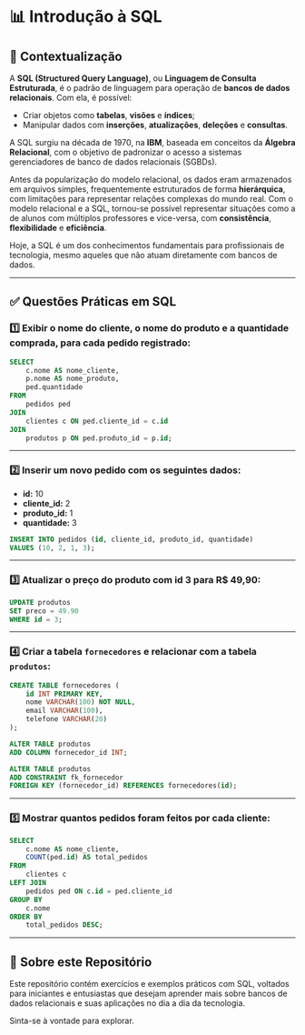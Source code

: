 # 📊 Introdução à SQL

## 🧠 Contextualização

A **SQL (Structured Query Language)**, ou **Linguagem de Consulta Estruturada**, é o padrão de linguagem para operação de **bancos de dados relacionais**. Com ela, é possível:

- Criar objetos como **tabelas**, **visões** e **índices**;
- Manipular dados com **inserções**, **atualizações**, **deleções** e **consultas**.

A SQL surgiu na década de 1970, na **IBM**, baseada em conceitos da **Álgebra Relacional**, com o objetivo de padronizar o acesso a sistemas gerenciadores de banco de dados relacionais (SGBDs).

Antes da popularização do modelo relacional, os dados eram armazenados em arquivos simples, frequentemente estruturados de forma **hierárquica**, com limitações para representar relações complexas do mundo real. Com o modelo relacional e a SQL, tornou-se possível representar situações como a de alunos com múltiplos professores e vice-versa, com **consistência**, **flexibilidade** e **eficiência**.

Hoje, a SQL é um dos conhecimentos fundamentais para profissionais de tecnologia, mesmo aqueles que não atuam diretamente com bancos de dados.

---

## ✅ Questões Práticas em SQL

### 1️⃣ Exibir o nome do cliente, o nome do produto e a quantidade comprada, para cada pedido registrado:

```sql
SELECT
    c.nome AS nome_cliente,
    p.nome AS nome_produto,
    ped.quantidade
FROM
    pedidos ped
JOIN
    clientes c ON ped.cliente_id = c.id
JOIN
    produtos p ON ped.produto_id = p.id;
```

---

### 2️⃣ Inserir um novo pedido com os seguintes dados:

- **id:** 10  
- **cliente_id:** 2  
- **produto_id:** 1  
- **quantidade:** 3  

```sql
INSERT INTO pedidos (id, cliente_id, produto_id, quantidade)
VALUES (10, 2, 1, 3);
```

---

### 3️⃣ Atualizar o preço do produto com id 3 para R$ 49,90:

```sql
UPDATE produtos
SET preco = 49.90
WHERE id = 3;
```

---

### 4️⃣ Criar a tabela `fornecedores` e relacionar com a tabela `produtos`:

```sql
CREATE TABLE fornecedores (
    id INT PRIMARY KEY,
    nome VARCHAR(100) NOT NULL,
    email VARCHAR(100),
    telefone VARCHAR(20)
);

ALTER TABLE produtos
ADD COLUMN fornecedor_id INT;

ALTER TABLE produtos
ADD CONSTRAINT fk_fornecedor
FOREIGN KEY (fornecedor_id) REFERENCES fornecedores(id);
```

---

### 5️⃣ Mostrar quantos pedidos foram feitos por cada cliente:

```sql
SELECT
    c.nome AS nome_cliente,
    COUNT(ped.id) AS total_pedidos
FROM
    clientes c
LEFT JOIN
    pedidos ped ON c.id = ped.cliente_id
GROUP BY
    c.nome
ORDER BY
    total_pedidos DESC;

```

---

## 💾 Sobre este Repositório

Este repositório contém exercícios e exemplos práticos com SQL, voltados para iniciantes e entusiastas que desejam aprender mais sobre bancos de dados relacionais e suas aplicações no dia a dia da tecnologia.

Sinta-se à vontade para explorar.
